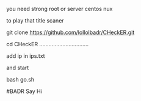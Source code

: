 

you need strong root or server centos nux 


to play that title scaner

git clone https://github.com/lollolbadr/CHeckER.git

cd CHeckER
................................


add ip in ips.txt

and start 

bash go.sh

#BADR Say Hi

